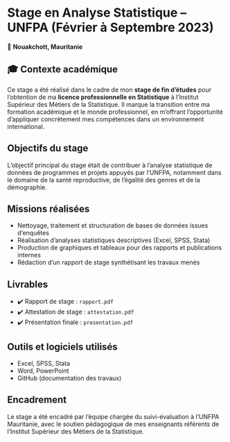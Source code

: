 # Stage en Analyse Statistique – UNFPA (Février à Septembre 2023)

📍 **Nouakchott, Mauritanie**

## 🎓 Contexte académique

Ce stage a été réalisé dans le cadre de mon **stage de fin d’études** pour l’obtention de ma **licence professionnelle en Statistique** à l’Institut Supérieur des Métiers de la Statistique. Il marque la transition entre ma formation académique et le monde professionnel, en m’offrant l’opportunité d’appliquer concrètement mes compétences dans un environnement international.

##  Objectifs du stage

L’objectif principal du stage était de contribuer à l’analyse statistique de données de programmes et projets appuyés par l’UNFPA, notamment dans le domaine de la santé reproductive, de l’égalité des genres et de la démographie.

##  Missions réalisées

- Nettoyage, traitement et structuration de bases de données issues d’enquêtes
- Réalisation d’analyses statistiques descriptives (Excel, SPSS, Stata)
- Production de graphiques et tableaux pour des rapports et publications internes
- Rédaction d’un rapport de stage synthétisant les travaux menés

##  Livrables

- ✔️ Rapport de stage : `rapport.pdf`
- ✔️ Attestation de stage : `attestation.pdf`
- ✔️ Présentation finale : `presentation.pdf`

##  Outils et logiciels utilisés

- Excel, SPSS, Stata  
- Word, PowerPoint  
- GitHub (documentation des travaux)

##  Encadrement

Le stage a été encadré par l’équipe chargée du suivi-évaluation à l’UNFPA Mauritanie, avec le soutien pédagogique de mes enseignants référents de l’Institut Supérieur des Métiers de la Statistique.
